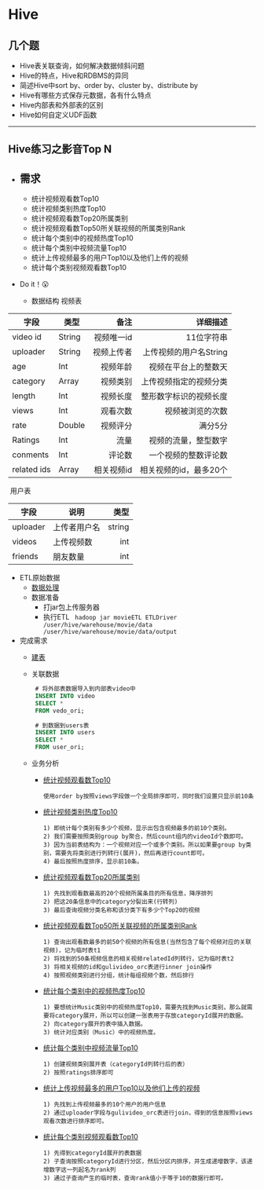 # Hive

## 几个题

- Hive表关联查询，如何解决数据倾斜问题
- Hive的特点，Hive和RDBMS的异同
- 简述Hive中sort by、order by、cluster by、distribute by
- Hive有哪些方式保存元数据，各有什么特点
- Hive内部表和外部表的区别
- Hive如何自定义UDF函数

* * *

## Hive练习之影音Top N

- ## 需求

  - 统计视频观看数Top10
  - 统计视频类别热度Top10
  - 统计视频观看数Top20所属类别
  - 统计视频观看数Top50所关联视频的所属类别Rank
  - 统计每个类别中的视频热度Top10
  - 统计每个类别中视频流量Top10
  - 统计上传视频最多的用户Top10以及他们上传的视频
  - 统计每个类别视频观看数Top10

- Do it！😮

  - 数据结构
    视频表

| 字段          | 类型     |     备注 |           详细描述 |
| ----------- | ------ | -----: | -------------: |
| video id    | String | 视频唯一id |         11位字符串 |
| uploader    | String |  视频上传者 | 上传视频的用户名String |
| age         | Int    |   视频年龄 |     视频在平台上的整数天 |
| category    | Array  |   视频类别 |    上传视频指定的视频分类 |
| length      | Int    |   视频长度 |    整形数字标识的视频长度 |
| views       | Int    |   观看次数 |       视频被浏览的次数 |
| rate        | Double |   视频评分 |           满分5分 |
| Ratings     | Int    |     流量 |     视频的流量，整型数字 |
| conments    | Int    |    评论数 |     一个视频的整数评论数 |
| related ids | Array  | 相关视频id |  相关视频的id，最多20个 |

​			用户表

| 字段     | 说明         |   类型 |
| -------- | ------------ | -----: |
| uploader | 上传者用户名 | string |
| videos   | 上传视频数   |    int |
| friends  | 朋友数量     |    int |

- ETL原始数据
   - [数据处理]([https://github.com/Dang-h/movieETL](https://github.com/Dang-h/movieETL))
   - 数据准备
     - 打jar包上传服务器
     - 执行ETL
           ` hadoop jar movieETL ETLDriver /user/hive/warehouse/movie/data /user/hive/warehouse/movie/data/output`
- 完成需求
   - [建表](https://github.com/Dang-h/BigData/blob/master/Hive/sql/%E5%BB%BA%E8%A1%A8.sql)
   
   - 关联数据
   
     ```sql
      # 将外部表数据导入到内部表video中
      INSERT INTO video
      SELECT *
      FROM vedo_ori;
      
      # 到数据到users表
      INSERT INTO users
      SELECT *
      FROM user_ori;
     ```
   
   - 业务分析
   
     - [统计视频观看数Top10](https://github.com/Dang-h/BigData/blob/master/Hive/sql/%E4%B8%9A%E5%8A%A1%E5%88%86%E6%9E%90/%E7%BB%9F%E8%AE%A1%E8%A7%86%E9%A2%91%E8%A7%82%E7%9C%8B%E6%95%B0Top10.sql)
   
       `使用order by按照views字段做一个全局排序即可，同时我们设置只显示前10条`
   
     - [统计视频类别热度Top10](https://github.com/Dang-h/BigData/blob/master/Hive/sql/%E4%B8%9A%E5%8A%A1%E5%88%86%E6%9E%90/%E7%BB%9F%E8%AE%A1%E8%A7%86%E9%A2%91%E7%B1%BB%E5%88%AB%E7%83%AD%E5%BA%A6Top10.sql)
   
       ```
       1) 即统计每个类别有多少个视频，显示出包含视频最多的前10个类别。
       2) 我们需要按照类别group by聚合，然后count组内的videoId个数即可。
       3) 因为当前表结构为：一个视频对应一个或多个类别。所以如果要group by类别，需要先将类别进行列转行(展开)，然后再进行count即可。
       4) 最后按照热度排序，显示前10条。
       ```
   
     - [统计视频观看数Top20所属类别](https://github.com/Dang-h/BigData/blob/master/Hive/sql/%E4%B8%9A%E5%8A%A1%E5%88%86%E6%9E%90/%E7%BB%9F%E8%AE%A1%E8%A7%86%E9%A2%91%E8%A7%82%E7%9C%8B%E6%95%B0Top20%E6%89%80%E5%B1%9E%E7%B1%BB%E5%88%AB.sql)
   
       ```
       1) 先找到观看数最高的20个视频所属条目的所有信息，降序排列
       2) 把这20条信息中的category分裂出来(行转列)
       3) 最后查询视频分类名称和该分类下有多少个Top20的视频
       ```
   
     - [统计视频观看数Top50所关联视频的所属类别Rank](https://github.com/Dang-h/BigData/blob/master/Hive/sql/%E4%B8%9A%E5%8A%A1%E5%88%86%E6%9E%90/%E7%BB%9F%E8%AE%A1%E8%A7%86%E9%A2%91%E8%A7%82%E7%9C%8B%E6%95%B0Top50%E6%89%80%E5%85%B3%E8%81%94%E8%A7%86%E9%A2%91%E7%9A%84%E6%89%80%E5%B1%9E%E7%B1%BB%E5%88%ABRank.sql)
   
       ```
       1) 查询出观看数最多的前50个视频的所有信息(当然包含了每个视频对应的关联视频)，记为临时表t1
       2) 将找到的50条视频信息的相关视频relatedId列转行，记为临时表t2
       3) 将相关视频的id和gulivideo_orc表进行inner join操作
       4) 按照视频类别进行分组，统计每组视频个数，然后排行
       ```
   
     - [统计每个类别中的视频热度Top10](https://github.com/Dang-h/BigData/blob/master/Hive/sql/%E4%B8%9A%E5%8A%A1%E5%88%86%E6%9E%90/%E7%BB%9F%E8%AE%A1%E6%AF%8F%E4%B8%AA%E7%B1%BB%E5%88%AB%E4%B8%AD%E7%9A%84%E8%A7%86%E9%A2%91%E7%83%AD%E5%BA%A6Top10.sql)
   
       ```
       1) 要想统计Music类别中的视频热度Top10，需要先找到Music类别，那么就需要将category展开，所以可以创建一张表用于存放categoryId展开的数据。
       2) 向category展开的表中插入数据。
       3) 统计对应类别（Music）中的视频热度。
       ```
   
     - [统计每个类别中视频流量Top10](https://github.com/Dang-h/BigData/blob/master/Hive/sql/%E4%B8%9A%E5%8A%A1%E5%88%86%E6%9E%90/%E7%BB%9F%E8%AE%A1%E6%AF%8F%E4%B8%AA%E7%B1%BB%E5%88%AB%E4%B8%AD%E8%A7%86%E9%A2%91%E6%B5%81%E9%87%8FTop10.sql)
   
       ```
       1) 创建视频类别展开表（categoryId列转行后的表）
       2) 按照ratings排序即可
       ```
   
     - [统计上传视频最多的用户Top10以及他们上传的视频](https://github.com/Dang-h/BigData/blob/master/Hive/sql/%E4%B8%9A%E5%8A%A1%E5%88%86%E6%9E%90/%E7%BB%9F%E8%AE%A1%E4%B8%8A%E4%BC%A0%E8%A7%86%E9%A2%91%E6%9C%80%E5%A4%9A%E7%9A%84%E7%94%A8%E6%88%B7Top10%E4%BB%A5%E5%8F%8A%E4%BB%96%E4%BB%AC%E4%B8%8A%E4%BC%A0%E7%9A%84%E8%A7%86%E9%A2%91.sql)
   
       ```
       1) 先找到上传视频最多的10个用户的用户信息
       2) 通过uploader字段与gulivideo_orc表进行join，得到的信息按照views观看次数进行排序即可。
       ```
   
     - [统计每个类别视频观看数Top10](https://github.com/Dang-h/BigData/blob/master/Hive/sql/%E4%B8%9A%E5%8A%A1%E5%88%86%E6%9E%90/%E7%BB%9F%E8%AE%A1%E6%AF%8F%E4%B8%AA%E7%B1%BB%E5%88%AB%E8%A7%86%E9%A2%91%E8%A7%82%E7%9C%8B%E6%95%B0Top10.sql)
   
       ```
       1) 先得到categoryId展开的表数据
       2) 子查询按照categoryId进行分区，然后分区内排序，并生成递增数字，该递增数字这一列起名为rank列
       3) 通过子查询产生的临时表，查询rank值小于等于10的数据行即可。
       ```
   
       
